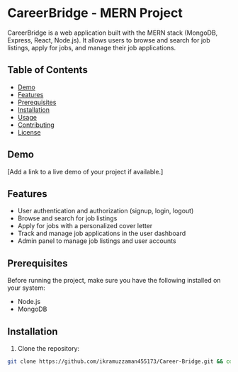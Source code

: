 # CareerBridge - MERN Project

<!-- ![CareerBridge](./path/to/your/logo.png) -->

CareerBridge is a web application built with the MERN stack (MongoDB, Express, React, Node.js). It allows users to browse and search for job listings, apply for jobs, and manage their job applications.

## Table of Contents

- [Demo](#demo)
- [Features](#features)
- [Prerequisites](#prerequisites)
- [Installation](#installation)
- [Usage](#usage)
- [Contributing](#contributing)
- [License](#license)

## Demo

[Add a link to a live demo of your project if available.]

## Features

- User authentication and authorization (signup, login, logout)
- Browse and search for job listings
- Apply for jobs with a personalized cover letter
- Track and manage job applications in the user dashboard
- Admin panel to manage job listings and user accounts

## Prerequisites

Before running the project, make sure you have the following installed on your system:

- Node.js
- MongoDB

## Installation

1. Clone the repository:

```bash
git clone https://github.com/ikramuzzaman455173/Career-Bridge.git && cd Career-Bridge && npm install && npm run dev
```